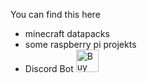 
You can find this here

- minecraft datapacks
- some raspberry pi projekts
- Discord Bot
<a href='https://ko-fi.com/D1D214U7E2' target='_blank'><img height='36' style='border:0px;height:36px;' src='https://storage.ko-fi.com/cdn/kofi2.png?v=3' border='0' alt='Buy Me a Coffee at ko-fi.com' /></a>
